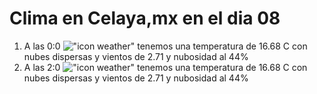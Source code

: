 # Clima en Celaya,mx en el dia 08

1. A las 0:0 !["icon weather"](http://openweathermap.org/img/w/03n.png) tenemos una temperatura de 16.68 C con nubes dispersas y  vientos de 2.71 y nubosidad al 44%
1. A las 2:0 !["icon weather"](http://openweathermap.org/img/w/03n.png) tenemos una temperatura de 16.68 C con nubes dispersas y  vientos de 2.71 y nubosidad al 44%

